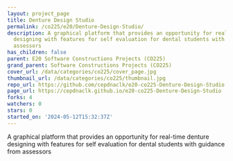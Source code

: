 ```yaml
---
layout: project_page
title: Denture Design Studio
permalink: /co225/e20/Denture-Design-Studio/
description: A graphical platform that provides an opportunity for real-time denture
  designing with features for self evaluation for dental students with guidance from
  assessors
has_children: false
parent: E20 Software Constructions Projects (CO225)
grand_parent: Software Constructions Projects (CO225)
cover_url: /data/categories/co225/cover_page.jpg
thumbnail_url: /data/categories/co225/thumbnail.jpg
repo_url: https://github.com/cepdnaclk/e20-co225-Denture-Design-Studio
page_url: https://cepdnaclk.github.io/e20-co225-Denture-Design-Studio
forks: 4
watchers: 0
stars: 0
started_on: '2024-05-12T15:32:37Z'
---
```


A graphical platform that provides an opportunity for real-time denture designing with features for self evaluation for dental students with guidance from assessors